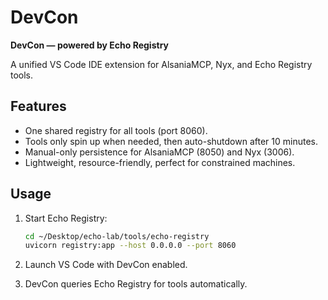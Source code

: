 <!--
    DevCon Documentation

    This repository contains Echo DevCon, a unified VS Code IDE extension powered by Echo Registry.
    It provides seamless integration for AlsaniaMCP, Nyx, and Echo Registry tools, enabling efficient development workflows.
    Key features include a shared registry, on-demand tool activation, auto-shutdown for resource management, and manual persistence options.
    Designed for lightweight operation on constrained machines.

    For setup and usage instructions, refer to the sections below.
-->

# DevCon

**DevCon — powered by Echo Registry**

A unified VS Code IDE extension for AlsaniaMCP, Nyx, and Echo Registry tools.

## Features

- One shared registry for all tools (port 8060).
- Tools only spin up when needed, then auto-shutdown after 10 minutes.
- Manual-only persistence for AlsaniaMCP (8050) and Nyx (3006).
- Lightweight, resource-friendly, perfect for constrained machines.

## Usage

1. Start Echo Registry:

   ```bash
   cd ~/Desktop/echo-lab/tools/echo-registry
   uvicorn registry:app --host 0.0.0.0 --port 8060
   ```

2. Launch VS Code with DevCon enabled.

3. DevCon queries Echo Registry for tools automatically.
